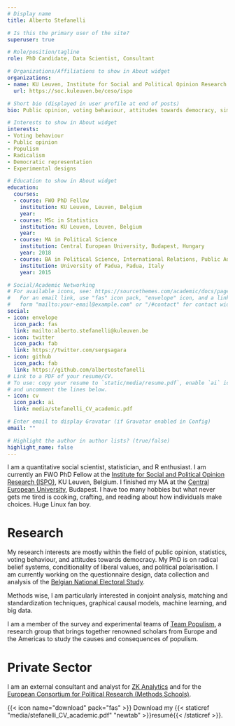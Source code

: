 ```yaml
---
# Display name
title: Alberto Stefanelli

# Is this the primary user of the site?
superuser: true

# Role/position/tagline
role: PhD Candidate, Data Scientist, Consultant

# Organizations/Affiliations to show in About widget
organizations:
- name: KU Leuven, Institute for Social and Political Opinion Research (ISPO)
  url: https://soc.kuleuven.be/ceso/ispo

# Short bio (displayed in user profile at end of posts)
bio: Public opinion, voting behaviour, attitudes towards democracy, simulations, and R stats. 

# Interests to show in About widget
interests:
- Voting behaviour
- Public opinion
- Populism
- Radicalism
- Democratic representation
- Experimental designs

# Education to show in About widget
education:
  courses:
  - course: FWO PhD Fellow
    institution: KU Leuven, Leuven, Belgium
    year: 
  - course: MSc in Statistics
    institution: KU Leuven, Leuven, Belgium
    year: 
  - course: MA in Political Science
    institution: Central European University, Budapest, Hungary
    year: 2018
  - course: BA in Political Science, International Relations, Public Administration
    institution: University of Padua, Padua, Italy
    year: 2015

# Social/Academic Networking
# For available icons, see: https://sourcethemes.com/academic/docs/page-builder/#icons
#   For an email link, use "fas" icon pack, "envelope" icon, and a link in the
#   form "mailto:your-email@example.com" or "/#contact" for contact widget.
social:
- icon: envelope
  icon_pack: fas
  link: mailto:alberto.stefanelli@kuleuven.be
- icon: twitter
  icon_pack: fab
  link: https://twitter.com/sergsagara
- icon: github
  icon_pack: fab
  link: https://github.com/albertostefanelli
# Link to a PDF of your resume/CV.
# To use: copy your resume to `static/media/resume.pdf`, enable `ai` icons in `params.toml`,
# and uncomment the lines below.
- icon: cv
  icon_pack: ai
  link: media/stefanelli_CV_academic.pdf

# Enter email to display Gravatar (if Gravatar enabled in Config)
email: ""

# Highlight the author in author lists? (true/false)
highlight_name: false
---
```


I am a quantitative social scientist, statistician, and R enthusiast. I am currently an FWO PhD Fellow at the [Institute for Social and Political Opinion Research (ISPO)](https://soc.kuleuven.be/ceso/ispo), KU Leuven, Belgium. I finished my MA at the [ Central European University](https://www.ceu.edu), Budapest. I have too many hobbies but what never gets me tired is cooking, crafting, and reading about how individuals make choices. Huge Linux fan boy. 

# Research

My research interests are mostly within the field of public opinion, statistics, voting behaviour, and attitudes towards democracy. My PhD is on radical belief systems, conditionality of liberal values, and political polarisation. I am currently working on the questionnaire design, data collection and analysis of the [Belgian National Electoral Study](https://soc.kuleuven.be/ceso/ispo/projects/copy_of_the-transformation-of-the-socio-economic-left-2013-right-cleavage). 

Methods wise, I am particularly interested in conjoint analysis, matching and standardization techniques, graphical causal models, machine learning, and big data. 

I am a member of the survey and experimental teams of [Team Populism](http://www.teampopulism.com/), a research group that brings together renowned scholars from Europe and the Americas to study the causes and consequences of populism.

# Private Sector

I am an external consultant and analyst for [ZK Analytics](http://www.zkanalytics.com/) and for the [European Consortium for Political Research (Methods Schools)](https://ecpr.eu/Events/EventTypeDetails.aspx?EventTypeID=5). 

{{< icon name="download" pack="fas" >}} Download my {{< staticref "media/stefanelli_CV_academic.pdf" "newtab" >}}resumé{{< /staticref >}}.
